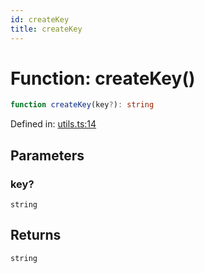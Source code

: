 ```yaml
---
id: createKey
title: createKey
---
```


<!-- DO NOT EDIT: this page is autogenerated from the type comments -->

# Function: createKey()

```ts
function createKey(key?): string
```

Defined in: [utils.ts:14](https://github.com/TanStack/pacer/blob/main/packages/pacer/src/utils.ts#L14)

## Parameters

### key?

`string`

## Returns

`string`

